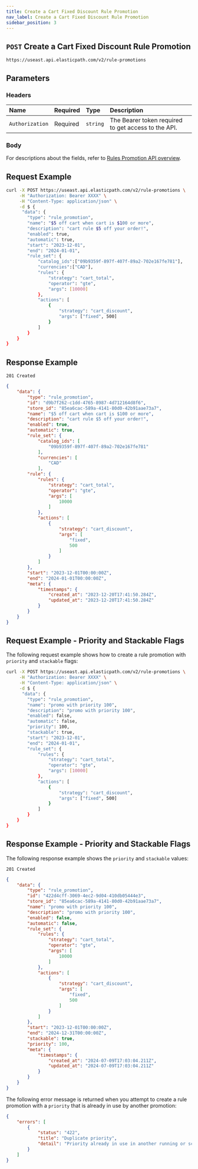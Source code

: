 ```yaml
---
title: Create a Cart Fixed Discount Rule Promotion
nav_label: Create a Cart Fixed Discount Rule Promotion
sidebar_position: 3
---
```


## `POST` Create a Cart Fixed Discount Rule Promotion

```http
https://useast.api.elasticpath.com/v2/rule-promotions
```

## Parameters

### Headers

| Name            | Required | Type     | Description                          |
|:----------------|:---------|:---------|:-------------------------------------|
| `Authorization` | Required | `string` | The Bearer token required to get access to the API. |

### Body

For descriptions about the fields, refer to [Rules Promotion API overview](/docs/rule-promotions/rule-promotions-api/rule-promotions-api-overview).

## Request Example

```bash
curl -X POST https://useast.api.elasticpath.com/v2/rule-promotions \
     -H "Authorization: Bearer XXXX" \
     -H "Content-Type: application/json" \
     -d $ {
      "data": {
        "type": "rule_promotion",
        "name": "$5 off cart when cart is $100 or more",
        "description": "cart rule $5 off your order!",
        "enabled": true,
        "automatic": true,
        "start": "2023-12-01",
        "end": "2024-01-01",
        "rule_set": {
            "catalog_ids":["09b9359f-897f-407f-89a2-702e167fe781"],
            "currencies":["CAD"],
            "rules": {
                "strategy": "cart_total",
                "operator": "gte",
                "args": [10000]
            },
            "actions": [
                {
                    "strategy": "cart_discount",
                    "args": ["fixed", 500]
                }
            ]
        }
    }
}
```

## Response Example

`201 Created`

```json
{
    "data": {
        "type": "rule_promotion",
        "id": "d9b7f262-c1dd-4765-8987-4d712164d8f6",
        "store_id": "85ea6cac-589a-4141-80d0-42b91aae73a7",
        "name": "$5 off cart when cart is $100 or more",
        "description": "cart rule $5 off your order!",
        "enabled": true,
        "automatic": true,
        "rule_set": {
            "catalog_ids": [
                "09b9359f-897f-407f-89a2-702e167fe781"
            ],
            "currencies": [
                "CAD"
            ],
        "rule": {
            "rules": {
                "strategy": "cart_total",
                "operator": "gte",
                "args": [
                    10000
                ]
            },
            "actions": [
                {
                    "strategy": "cart_discount",
                    "args": [
                        "fixed",
                        500
                    ]
                }
            ]
        },
        "start": "2023-12-01T00:00:00Z",
        "end": "2024-01-01T00:00:00Z",
        "meta": {
            "timestamps": {
                "created_at": "2023-12-20T17:41:50.284Z",
                "updated_at": "2023-12-20T17:41:50.284Z"
            }
        }
    }
}
```

## Request Example - Priority and Stackable Flags

The following request example shows how to create a rule promotion with `priority` and `stackable` flags:

```bash
curl -X POST https://useast.api.elasticpath.com/v2/rule-promotions \
     -H "Authorization: Bearer XXXX" \
     -H "Content-Type: application/json" \
     -d $ {
      "data": {
        "type": "rule_promotion",
        "name": "promo with priority 100",
        "description": "promo with priority 100",
        "enabled": false,
        "automatic": false,
        "priority": 100,
        "stackable": true,
        "start": "2023-12-01",
        "end": "2024-01-01",
        "rule_set": {
            "rules": {
                "strategy": "cart_total",
                "operator": "gte",
                "args": [10000]
            },
            "actions": [
                {
                    "strategy": "cart_discount",
                    "args": ["fixed", 500]
                }
            ]
        }
    }
}
```

## Response Example - Priority and Stackable Flags

The following response example shows the `priority` and `stackable` values:

`201 Created`

```json
{
    "data": {
        "type": "rule_promotion",
        "id": "422d4cff-3069-4ec2-9d04-410db05444e3",
        "store_id": "85ea6cac-589a-4141-80d0-42b91aae73a7",
        "name": "promo with priority 100",
        "description": "promo with priority 100",
        "enabled": false,
        "automatic": false,
        "rule_set": {
            "rules": {
                "strategy": "cart_total",
                "operator": "gte",
                "args": [
                    10000
                ]
            },
            "actions": [
                {
                    "strategy": "cart_discount",
                    "args": [
                        "fixed",
                        500
                    ]
                }
            ]
        },
        "start": "2023-12-01T00:00:00Z",
        "end": "2024-12-31T00:00:00Z",
        "stackable": true,
        "priority": 100,
        "meta": {
            "timestamps": {
                "created_at": "2024-07-09T17:03:04.211Z",
                "updated_at": "2024-07-09T17:03:04.211Z"
            }
        }
    }
}
```

The following error message is returned when you attempt to create a rule promotion with a `priority` that is already in use by another promotion:

```json
{
    "errors": [
        {
            "status": "422",
            "title": "Duplicate priority",
            "detail": "Priority already in use in another running or scheduled promotion"
        }
    ]
}
```
